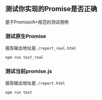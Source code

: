 ## 测试你实现的Promise是否正确
基于Promise/A+规范的测试用例

### 测试原生Promise
报告输出地址是`./report_real.html`
```bash
npm run test_real
```

### 测试当前promise.js
报告输出地址是`./report.html`

```bash
npm run test
```

